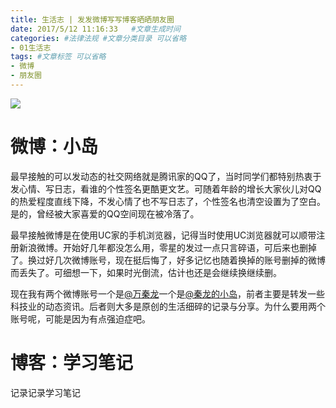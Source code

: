 ```yaml
---
title: 生活志 | 发发微博写写博客晒晒朋友圈
date: 2017/5/12 11:16:33   #文章生成时间
categories: #法律法规 #文章分类目录 可以省略
- 01生活志
tags: #文章标签 可以省略
- 微博
- 朋友圈
---
```

![](http://i.imgur.com/R8Zf8jl.jpg)
# 微博：小岛 #
最早接触的可以发动态的社交网络就是腾讯家的QQ了，当时同学们都特别热衷于发心情、写日志，看谁的个性签名更酷更文艺。可随着年龄的增长大家伙儿对QQ的热爱程度直线下降，不发心情了也不写日志了，个性签名也清空设置为了空白。是的，曾经被大家喜爱的QQ空间现在被冷落了。
<!--more-->
最早接触微博是在使用UC家的手机浏览器，记得当时使用UC浏览器就可以顺带注册新浪微博。开始好几年都没怎么用，零星的发过一点只言碎语，可后来也删掉了。换过好几次微博账号，现在挺后悔了，好多记忆也随着换掉的账号删掉的微博而丢失了。可细想一下，如果时光倒流，估计也还是会继续换继续删。

现在我有两个微博账号一个是[@万秦龙](http://weibo.com/5643460167)一个是[@秦龙的小岛](http://weibo.com/HymanW)，前者主要是转发一些科技业的动态资讯。后者则大多是原创的生活细碎的记录与分享。为什么要用两个账号呢，可能是因为有点强迫症吧。

# 博客：学习笔记 #
记录记录学习笔记
